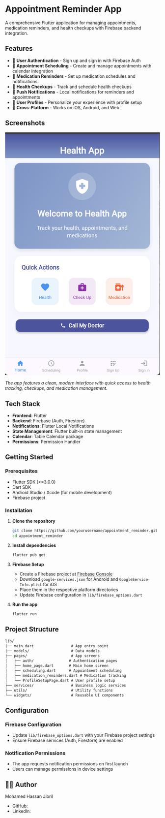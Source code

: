 # Appointment Reminder App

A comprehensive Flutter application for managing appointments, medication reminders, and health checkups with Firebase backend integration.

## Features

- 🔐 **User Authentication** - Sign up and sign in with Firebase Auth
- 📅 **Appointment Scheduling** - Create and manage appointments with calendar integration
- 💊 **Medication Reminders** - Set up medication schedules and notifications
- 🏥 **Health Checkups** - Track and schedule health checkups
- 🔔 **Push Notifications** - Local notifications for reminders and appointments
- 👤 **User Profiles** - Personalize your experience with profile setup
- 📱 **Cross-Platform** - Works on iOS, Android, and Web

## Screenshots

![Home Screen](home.png)

*The app features a clean, modern interface with quick access to health tracking, checkups, and medication management.*

## Tech Stack

- **Frontend**: Flutter
- **Backend**: Firebase (Auth, Firestore)
- **Notifications**: Flutter Local Notifications
- **State Management**: Flutter built-in state management
- **Calendar**: Table Calendar package
- **Permissions**: Permission Handler

## Getting Started

### Prerequisites

- Flutter SDK (>=3.0.0)
- Dart SDK
- Android Studio / Xcode (for mobile development)
- Firebase project

### Installation

1. **Clone the repository**
   ```bash
   git clone https://github.com/yourusername/appointment_reminder.git
   cd appointment_reminder
   ```

2. **Install dependencies**
   ```bash
   flutter pub get
   ```

3. **Firebase Setup**
   - Create a Firebase project at [Firebase Console](https://console.firebase.google.com/)
   - Download `google-services.json` for Android and `GoogleService-Info.plist` for iOS
   - Place them in the respective platform directories
   - Update Firebase configuration in `lib/firebase_options.dart`

4. **Run the app**
   ```bash
   flutter run
   ```

## Project Structure

```
lib/
├── main.dart                 # App entry point
├── models/                   # Data models
├── pages/                    # App screens
│   ├── auth/                # Authentication pages
│   ├── home_page.dart       # Main home screen
│   ├── scheduling.dart      # Appointment scheduling
│   ├── medication_reminders.dart # Medication tracking
│   └── ProfileSetupPage.dart # User profile setup
├── services/                 # Business logic services
├── utils/                    # Utility functions
└── widgets/                  # Reusable UI components
```

## Configuration

### Firebase Configuration
- Update `lib/firebase_options.dart` with your Firebase project settings
- Ensure Firebase services (Auth, Firestore) are enabled

### Notification Permissions
- The app requests notification permissions on first launch
- Users can manage permissions in device settings


## 👨‍💻 Author

Mohamed Hassan Jibril
- GitHub: [](https://github.com/mjibreel)
- LinkedIn: [](www.linkedin.com/in/moh-jibril)



